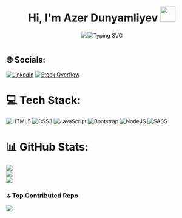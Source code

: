 
<h1 align="center">Hi, I'm Azer Dunyamliyev <img src = "https://raw.githubusercontent.com/TheDudeThatCode/TheDudeThatCode/master/Assets/Developer.gif" style = "width: 40px; display: inline-block;" data-target = "animated-image.originalImage"></img></h1>
<p align="center">
  <a><img src="https://readme-typing-svg.herokuapp.com?lines=Welcome+Azer+Dunyamaliyev+Channel;Front+end+developer;></a>
</p>

<a align = "center">![Typing SVG](https://readme-typing-svg.herokuapp.com?color=FA4721&lines=Welcome+Azer+Dunyamaliyev+Channel;+Front+end+developer)</a>





<p align="left"> <a href="https://twitter.com/" target="blank"><img src="https://img.shields.io/twitter/follow/?logo=twitter&style=for-the-badge" alt=""/></a> </p>


## 🌐 Socials:
[![LinkedIn](https://img.shields.io/badge/LinkedIn-%230077B5.svg?logo=linkedin&logoColor=white)](https://linkedin.com/in/azer-dunyamaliyev) [![Stack Overflow](https://img.shields.io/badge/-Stackoverflow-FE7A16?logo=stack-overflow&logoColor=white)](https://stackoverflow.com/users/Azer.Dunyamaliyev) 

# 💻 Tech Stack:
![HTML5](https://img.shields.io/badge/html5-%23E34F26.svg?style=for-the-badge&logo=html5&logoColor=white) ![CSS3](https://img.shields.io/badge/css3-%231572B6.svg?style=for-the-badge&logo=css3&logoColor=white) ![JavaScript](https://img.shields.io/badge/javascript-%23323330.svg?style=for-the-badge&logo=javascript&logoColor=%23F7DF1E) ![Bootstrap](https://img.shields.io/badge/bootstrap-%238511FA.svg?style=for-the-badge&logo=bootstrap&logoColor=white) ![NodeJS](https://img.shields.io/badge/node.js-6DA55F?style=for-the-badge&logo=node.js&logoColor=white) ![SASS](https://img.shields.io/badge/SASS-hotpink.svg?style=for-the-badge&logo=SASS&logoColor=white)
# 📊 GitHub Stats:
![](https://github-readme-stats.vercel.app/api?username=Azer-Dunyamaliyev&theme=radical&hide_border=false&include_all_commits=false&count_private=false)<br/>
![](https://github-readme-streak-stats.herokuapp.com/?user=Azer-Dunyamaliyev&theme=radical&hide_border=false)<br/>
![](https://github-readme-stats.vercel.app/api/top-langs/?username=Azer-Dunyamaliyev&theme=radical&hide_border=false&include_all_commits=false&count_private=false&layout=compact)

### 🔝 Top Contributed Repo
![](https://github-contributor-stats.vercel.app/api?username=Azer-Dunyamaliyev&limit=5&theme=radical&combine_all_yearly_contributions=true)

<!-- Proudly created with GPRM ( https://gprm.itsvg.in ) -->
